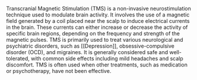 Transcranial Magnetic Stimulation (TMS) is a non-invasive neurostimulation technique used to modulate brain activity. It involves the use of a magnetic field generated by a coil placed near the scalp to induce electrical currents in the brain. These currents can either increase or decrease the activity of specific brain regions, depending on the frequency and strength of the magnetic pulses. TMS is primarily used to treat various neurological and psychiatric disorders, such as [[Depression]], obsessive-compulsive disorder (OCD), and migraines. It is generally considered safe and well-tolerated, with common side effects including mild headaches and scalp discomfort. TMS is often used when other treatments, such as medication or psychotherapy, have not been effective.